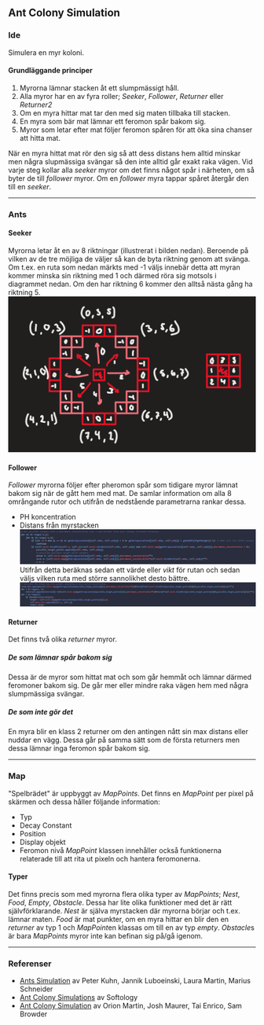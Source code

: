 ## Ant Colony Simulation
### Ide
Simulera en myr koloni.  
#### Grundläggande principer
1. Myrorna lämnar stacken åt ett slumpmässigt håll.
2. Alla myror har en av fyra roller; *Seeker*, *Follower*, *Returner* eller *Returner2*
3. Om en myra hittar mat tar den med sig maten tillbaka till stacken.
5. En myra som bär mat lämnar ett feromon spår bakom sig.
6. Myror som letar efter mat följer feromon spåren för att öka sina chanser att hitta mat.  

När en myra hittat mat rör den sig så att dess distans hem alltid minskar men några slupmässiga svängar så den inte alltid går exakt raka vägen. Vid varje steg kollar alla *seeker* myror om det finns något spår i närheten, om så byter de till *follower* myror. Om en *follower* myra tappar spåret återgår den till en *seeker*.

---
### Ants
#### Seeker
Myrorna letar åt en av 8 riktningar (illustrerat i bilden nedan). Beroende på vilken av de tre möjliga de väljer så kan de byta riktning genom att svänga. Om t.ex. en ruta som nedan märkts med -1 väljs innebär detta att myran kommer minska sin riktning med 1 och därmed röra sig motsols i diagrammet nedan. Om den har riktning 6 kommer den alltså nästa gång ha riktning 5.
![Myrornas olika riktningar](https://github.com/abbindustrigymnasium/ai-dataanalys-abbliseng/blob/master/AI%20projekt/AntColonySimulations/Resources/AntDirections.PNG)
#### Follower
*Follower* myrorna följer efter pheromon spår som tidigare myror lämnat bakom sig när de gått hem med mat. De samlar information om alla 8 områngande rutor och utifrån de nedstående parametrarna rankar dessa.
* PH koncentration
* Distans från myrstacken
![Kod Exempel 1](https://github.com/abbindustrigymnasium/ai-dataanalys-abbliseng/blob/master/AI%20projekt/AntColonySimulations/Resources/Kod1.PNG)
Utifrån detta beräknas sedan ett värde eller *vikt* för rutan och sedan väljs vilken ruta med större sannolikhet desto bättre.
![Kod Exempel 2](https://github.com/abbindustrigymnasium/ai-dataanalys-abbliseng/blob/master/AI%20projekt/AntColonySimulations/Resources/Kod2.PNG)
#### Returner
Det finns två olika *returner* myror.
##### De som lämnar spår bakom sig
Dessa är de myror som hittat mat och som går hemmåt och lämnar därmed feromoner bakom sig. De går mer eller mindre raka vägen hem med några slumpmässiga svängar.
##### De som inte gör det
En myra blir en klass 2 returner om den antingen nått sin max distans eller nuddar en vägg. Dessa går på samma sätt som de första returners men dessa lämnar inga feromon spår bakom sig.

---
### Map
"Spelbrädet" är uppbyggt av *MapPoints*. Det finns en *MapPoint* per pixel på skärmen och dessa håller följande information:
* Typ
* Decay Constant
* Position
* Display objekt
* Feromon nivå
*MapPoint* klassen innehåller också funktionerna relaterade till att rita ut pixeln och hantera feromonerna.
#### Typer
Det finns precis som med myrorna flera olika typer av *MapPoints*; *Nest*, *Food*, *Empty*, *Obstacle*.
Dessa har lite olika funktioner med det är rätt självförklarande. *Nest* är själva myrstacken där myrorna börjar och t.ex. lämnar maten. *Food* är mat punkter, om en myra hittar en blir den en *returner* av typ 1 och *MapPoint*en klassas om till en av typ *empty*. *Obstacle*s är bara *MapPoints* myror inte kan befinan sig på/gå igenom.

---
### Referenser
* [Ants Simulation](https://itp.uni-frankfurt.de/~gros/StudentProjects/Applets_2014_AntsSimulation/ants.htm) av Peter Kuhn, Jannik Luboeinski, Laura Martin, Marius Schneider  
* [Ant Colony Simulations](https://softologyblog.wordpress.com/2020/03/21/ant-colony-simulations/) av Softology  
* [Ant Colony Simulation](https://www.rose-hulman.edu/class/cs/csse453/schedule/day40/AntColonySim.pdf) av Orion Martin, Josh Maurer, Tai Enrico, Sam Browder  
